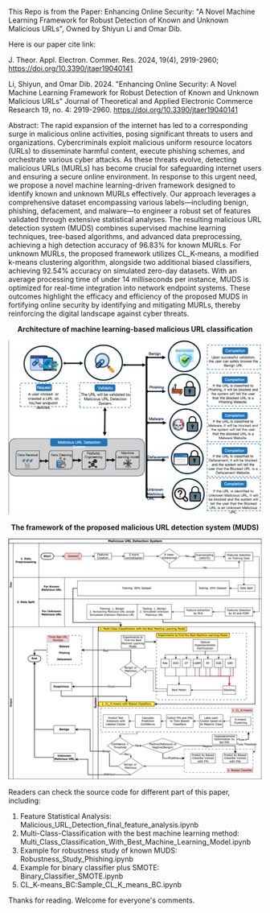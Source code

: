 This Repo is from the Paper: Enhancing Online Security: "A Novel Machine Learning Framework for Robust Detection of Known and Unknown Malicious URLs", Owned by Shiyun Li and Omar Dib.

Here is our paper cite link:

J. Theor. Appl. Electron. Commer. Res. 2024, 19(4), 2919-2960; https://doi.org/10.3390/jtaer19040141

Li, Shiyun, and Omar Dib. 2024. "Enhancing Online Security: A Novel Machine Learning Framework for Robust Detection of Known and Unknown Malicious URLs" Journal of Theoretical and Applied Electronic Commerce Research 19, no. 4: 2919-2960. https://doi.org/10.3390/jtaer19040141

Abstract: The rapid expansion of the internet has led to a corresponding surge in malicious online activities, posing significant threats to users and organizations. Cybercriminals exploit malicious uniform resource locators (URLs) to disseminate harmful content, execute phishing schemes, and orchestrate various cyber attacks. As these threats evolve, detecting malicious URLs (MURLs) has become crucial for safeguarding internet users and ensuring a secure online environment. In response to this urgent need, we propose a novel machine learning-driven framework designed to identify known and unknown MURLs effectively. Our approach leverages a comprehensive dataset encompassing various labels—including benign, phishing, defacement, and malware—to engineer a robust set of features validated through extensive statistical analyses. The resulting malicious URL detection system (MUDS) combines supervised machine learning techniques, tree-based algorithms, and advanced data preprocessing, achieving a high detection accuracy of 96.83% for known MURLs. For unknown MURLs, the proposed framework utilizes CL_K-means, a modified k-means clustering algorithm, alongside two additional biased classifiers, achieving 92.54% accuracy on simulated zero-day datasets. With an average processing time of under 14 milliseconds per instance, MUDS is optimized for real-time integration into network endpoint systems. These outcomes highlight the efficacy and efficiency of the proposed MUDS in fortifying online security by identifying and mitigating MURLs, thereby reinforcing the digital landscape against cyber threats.

**<p align="center">Architecture of machine learning-based malicious URL classification</p>**
<p align="center">
<img src="Figures/Application Senario.png" width="800" />
</p>

**<p align="center">The framework of the proposed malicious URL detection system (MUDS)</p>**
<p align="center">
<img src="Figures/Malicious URL Detection System.png" width="800" />
</p>

Readers can check the source code for different part of this paper, including:
1. Feature Statistical Analysis: Malicious_URL_Detection_final_feature_analysis.ipynb
2. Multi-Class-Classification with the best machine learning method: Multi_Class_Classification_With_Best_Machine_Learning_Model.ipynb
3. Example for robustness study of known MUDS: Robustness_Study_Phishing.ipynb
4. Example for binary classifier plus SMOTE: Binary_Classifier_SMOTE.ipynb
5. CL_K-means_BC:Sample_CL_K_means_BC.ipynb

Thanks for reading. Welcome for everyone's comments.
